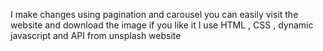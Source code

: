 I make changes using pagination and carousel you can easily visit the website and download the image if you like it 
I use HTML , CSS , dynamic javascript and API from unsplash website
